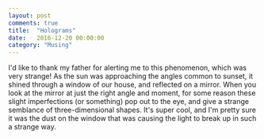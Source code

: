 ```yaml
---
layout: post
comments: true
title:  "Holograms"
date:   2016-12-20 00:00:00
category: "Musing"
---
```


I'd like to thank my father for alerting me to this phenomenon, which was very strange! As the sun was approaching the angles common to sunset, it shined through a window of our house, and reflected on a mirror. When you look at the mirror at just the right angle and moment, for some reason these slight imperfections (or something) pop out to the eye, and give a strange semblance of three-dimensional shapes. It's super cool, and I'm pretty sure it was the dust on the window that was causing the light to break up in such a strange way.
